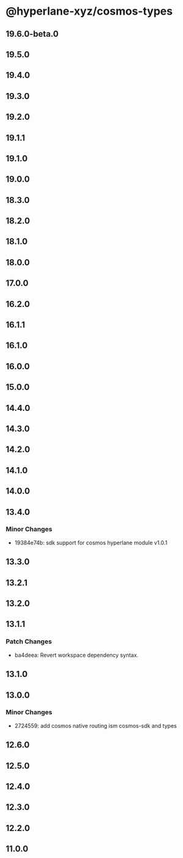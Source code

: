 # @hyperlane-xyz/cosmos-types

## 19.6.0-beta.0

## 19.5.0

## 19.4.0

## 19.3.0

## 19.2.0

## 19.1.1

## 19.1.0

## 19.0.0

## 18.3.0

## 18.2.0

## 18.1.0

## 18.0.0

## 17.0.0

## 16.2.0

## 16.1.1

## 16.1.0

## 16.0.0

## 15.0.0

## 14.4.0

## 14.3.0

## 14.2.0

## 14.1.0

## 14.0.0

## 13.4.0

### Minor Changes

- 19384e74b: sdk support for cosmos hyperlane module v1.0.1

## 13.3.0

## 13.2.1

## 13.2.0

## 13.1.1

### Patch Changes

- ba4deea: Revert workspace dependency syntax.

## 13.1.0

## 13.0.0

### Minor Changes

- 2724559: add cosmos native routing ism cosmos-sdk and types

## 12.6.0

## 12.5.0

## 12.4.0

## 12.3.0

## 12.2.0

## 11.0.0
